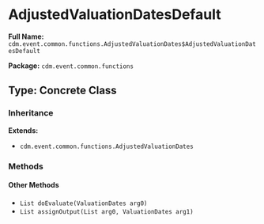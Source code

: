 # AdjustedValuationDatesDefault

**Full Name:** `cdm.event.common.functions.AdjustedValuationDates$AdjustedValuationDatesDefault`

**Package:** `cdm.event.common.functions`

## Type: Concrete Class

### Inheritance

**Extends:**
- `cdm.event.common.functions.AdjustedValuationDates`

### Methods

#### Other Methods

- `List doEvaluate(ValuationDates arg0)`
- `List assignOutput(List arg0, ValuationDates arg1)`

